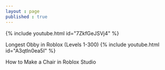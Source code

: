 ```yaml
---
layout : page
published : true
---
```

{% include youtube.html id="7ZkfGeJSVj4" %}
<p>Longest Obby in Roblox (Levels 1-300)
{% include youtube.html id="A3qtIn0ea5I" %}
<p>How to Make a Chair in Roblox Studio</p>
